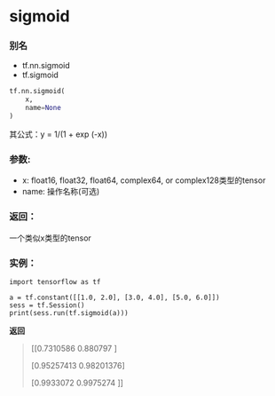 # sigmoid

### 别名
- tf.nn.sigmoid
- tf.sigmoid

```py
tf.nn.sigmoid(
    x,
    name=None
)
```
其公式：y = 1/(1 + exp (-x))

### 参数:
- x: float16, float32, float64, complex64, or complex128类型的tensor
- name: 操作名称(可选)

### 返回：
一个类似x类型的tensor

### 实例：

```
import tensorflow as tf

a = tf.constant([[1.0, 2.0], [3.0, 4.0], [5.0, 6.0]])
sess = tf.Session()
print(sess.run(tf.sigmoid(a)))
```
**返回**
> [[0.7310586  0.880797  ]
> 
> [0.95257413 0.98201376]
> 
> [0.9933072  0.9975274 ]]